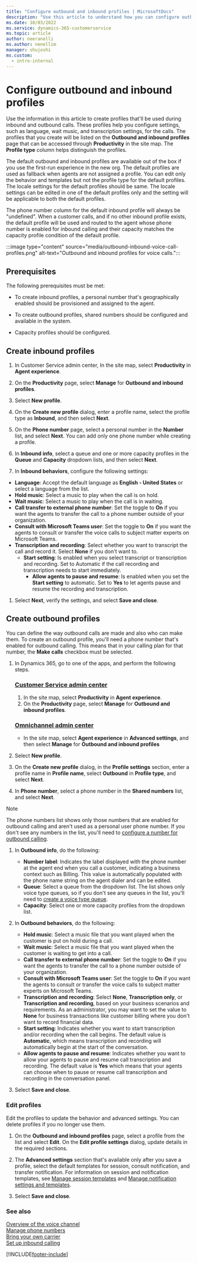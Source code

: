 ```yaml
---
title: "Configure outbound and inbound profiles | MicrosoftDocs"
description: "Use this article to understand how you can configure outbound and inbound profiles in your organization."
ms.date: 10/03/2022
ms.service: dynamics-365-customerservice
ms.topic: article
author: neeranelli
ms.author: nenellim
manager: shujoshi
ms.custom: 
  - intro-internal
---
```


# Configure outbound and inbound profiles

Use the information in this article to create profiles that'll be used during inbound and outbound calls. These profiles help you configure settings, such as language, wait music, and transcription settings, for the calls. The profiles that you create will be listed on the **Outbound and inbound profiles** page that can be accessed through **Productivity** in the site map. The **Profile type** column helps distinguish the profiles.

The default outbound and inbound profiles are available out of the box if you use the first-run experience in the new org. The default profiles are used as fallback when agents are not assigned a profile. You can edit only the behavior and templates but not the profile type for the default profiles. The locale settings for the default profiles should be same. The locale settings can be edited in one of the default profiles only and the setting will be applicable to both the default profiles. 

The phone number column for the default inbound profile will always be "undefined". When a customer calls, and if no other inbound profile exists, the default profile will be used and routed to the agent whose phone number is enabled for inbound calling and their capacity matches the capacity profile condition of the default profile.

:::image type="content" source="media/outbound-inbound-voice-call-profiles.png" alt-text="Outbound and inbound profiles for voice calls.":::

## Prerequisites

The following prerequisites must be met:

- To create inbound profiles, a personal number that's geographically enabled should be provisioned and assigned to the agent.

- To create outbound profiles, shared numbers should be configured and available in the system.

- Capacity profiles should be configured.

## Create inbound profiles

1. In Customer Service admin center, In the site map, select **Productivity** in **Agent experience**.

1. On the **Productivity** page, select **Manage** for **Outbound and inbound profiles**.

1. Select **New profile**.

1. On the **Create new profile** dialog, enter a profile name, select the profile type as **Inbound**, and then select **Next**.

1. On the **Phone number** page, select a personal number in the **Number** list, and select **Next**. You can add only one phone number while creating a profile. 

1. In **Inbound info**, select a queue and one or more capacity profiles in the **Queue** and **Capacity** dropdown lists, and then select **Next**.

1. In **Inbound behaviors**, configure the following settings:

  - **Language**: Accept the default language as **English - United States** or select a language from the list.
  - **Hold music**: Select a music to play when the call is on hold.
  - **Wait music**: Select a music to play when the call is in waiting.
  - **Call transfer to external phone number**: Set the toggle to **On** if you want the agents to transfer the call to a phone number outside of your organization.
  - **Consult with Microsoft Teams user**: Set the toggle to **On** if you want the agents to consult or transfer the voice calls to subject matter experts on Microsoft Teams.
  - **Transcription and recording**: Select whether you want to transcript the call and record it. Select **None** if you don't want to.
    - **Start setting**: Is enabled when you select transcript or transcription and recording. Set to Automatic if the call recording and transcription needs to start immediately.
      - **Allow agents to pause and resume**: Is enabled when you set the **Start setting** to automatic. Set to **Yes** to let agents pause and resume the recording and transcription.

1. Select **Next**, verify the settings, and select **Save and close**.

## Create outbound profiles

You can define the way outbound calls are made and also who can make them. To create an outbound profile, you'll need a phone number that's enabled for outbound calling. This means that in your calling plan for that number, the **Make calls** checkbox must be selected.

1. In Dynamics 365, go to one of the apps, and perform the following steps.
   
   ### [Customer Service admin center](#tab/customerserviceadmincenter)    
   
     1. In the site map, select **Productivity** in **Agent experience**.
     2. On the **Productivity** page, select **Manage** for **Outbound and inbound profiles**.
   
   ### [Omnichannel admin center](#tab/omnichanneladmincenter)
    
    - In the site map, select **Agent experience** in **Advanced settings**, and then select **Manage** for **Outbound and inbound profiles**

1. Select **New profile**.

1. On the **Create new profile** dialog, in the **Profile settings** section, enter a profile name in **Profile name**, select **Outbound** in **Profile type**, and select **Next**.

1. In **Phone number**, select a phone number in the **Shared numbers** list, and select **Next**.
    
  > [!Note]
  > The phone numbers list shows only those numbers that are enabled for outbound calling and aren't used as a personal user phone number. If you don't see any numbers in the list, you'll need to [configure a number for outbound calling](#configure-phone-numbers-for-outbound-calling).

1. In **Outbound info**, do the following:
   
   - **Number label**: Indicates the label displayed with the phone number at the agent end when you call a customer, indicating a business context such as Billing. This value is automatically populated with the phone name string on the agent dialer and can be edited.
    - **Queue**: Select a queue from the dropdown list. The list shows only voice type queues, so if you don't see any queues in the list, you'll need to [create a voice type queue](voice-channel-inbound-calling.md#create-queues-for-voice-channels).
    - **Capacity**: Select one or more capacity profiles from the dropdown list.
1. In **Outbound behaviors**, do the following:
    - **Hold music**: Select a music file that you want played when the customer is put on hold during a call.
    - **Wait music**: Select a music file that you want played when the customer is waiting to get into a call.
    - **Call transfer to external phone number**: Set the toggle to **On** if you want the agents to transfer the call to a phone number outside of your organization.
    - **Consult with Microsoft Teams user**: Set the toggle to **On** if you want the agents to consult or transfer the voice calls to subject matter experts on Microsoft Teams.
    - **Transcription and recording**: Select **None**, **Transcription only**, or **Transcription and recording**, based on your business scenarios and requirements. As an administrator, you may want to set the value to **None** for business transactions like customer billing where you don't want to record financial data.
    - **Start setting**: Indicates whether you want to start transcription and/or recording when the call begins. The default value is **Automatic**, which means transcription and recording will automatically begin at the start of the conversation.
    - **Allow agents to pause and resume**: Indicates whether you want to allow your agents to pause and resume call transcription and recording. The default value is **Yes** which means that your agents can choose when to pause or resume call transcription and recording in the conversation panel.

1. Select **Save and close**.

### Edit profiles

Edit the profiles to update the behavior and advanced settings. You can delete profiles if you no longer use them.

1. On the **Outbound and inbound profiles** page, select a profile from the list and select **Edit**. On the **Edit profile settings** dialog, update details in the required sections.

1. The **Advanced settings** section that's available only after you save a profile, select the default templates for session, consult notification, and transfer notification. For information on session and notification templates, see [Manage session templates](../app-profile-manager/session-templates.md) and [Manage notification settings and templates](../app-profile-manager/notification-templates.md).

1. Select **Save and close**.

### See also

[Overview of the voice channel](voice-channel.md)  
[Manage phone numbers](voice-channel-manage-phone-numbers.md)  
[Bring your own carrier](voice-channel-bring-your-own-number.md)  
[Set up inbound calling](voice-channel-inbound-calling.md)  

[!INCLUDE[footer-include](../includes/footer-banner.md)]
